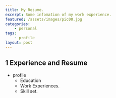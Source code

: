 ```yaml
---
title: My Resume.
excerpt: Some infomation of my work experience.
featured: /assets/images/pic00.jpg
categories:
    - personal
tags:
    - profile
layout: post
---
```

<div id="outline-container-sec-1" class="outline-2">
<h2 id="sec-1"><span class="section-number-2">1</span> Experience and Resume</h2>
<div class="outline-text-2" id="text-1">
<ul class="org-ul">
<li>profile
<ul class="org-ul">
<li>Education
</li>
<li>Work Experiences.
</li>
<li>Skill set.
</li>
</ul>
</li>
</ul>
</div>
</div>
